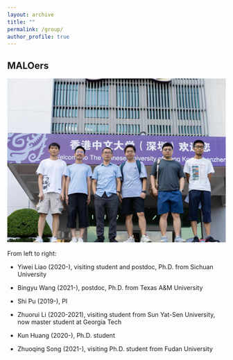 ```yaml
---
layout: archive
title: ""
permalink: /group/
author_profile: true
---
```


MALOers
---

<p align="center">
  <img width="620" height="" src="/images/group.jpeg">
</p>

From left to right: 

* Yiwei Liao (2020-), visiting student and postdoc, Ph.D. from Sichuan University

* Bingyu Wang (2021-), postdoc, Ph.D. from Texas A&M University

* Shi Pu (2019-), PI

* Zhuorui Li (2020-2021), visiting student from Sun Yat-Sen University, now master student at Georgia Tech

* Kun Huang (2020-), Ph.D. student

* Zhuoqing Song (2021-), visiting Ph.D. student from Fudan University

